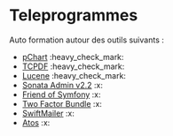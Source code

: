 # Teleprogrammes
Auto formation autour des outils suivants :
<ul>
    <li><a href="https://github.com/Zarwine/Teleprogrammes/tree/main/pChart">pChart</a> :heavy_check_mark:</li>
    <li><a href="https://github.com/Zarwine/Teleprogrammes/tree/main/TCPDF">TCPDF</a> :heavy_check_mark:</li>
    <li><a href="https://github.com/Zarwine/Teleprogrammes/tree/main/Lucene">Lucene</a> :heavy_check_mark:</li>
    <li><a href="#">Sonata Admin v2.2</a> :x:</li>
    <li><a href="#">Friend of Symfony</a> :x:</li>
    <li><a href="#">Two Factor Bundle</a> :x:</li>
    <li><a href="#">SwiftMailer</a> :x:</li>
    <li><a href="#">Atos</a> :x:</li>
</ul>
